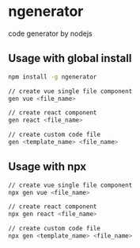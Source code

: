 # ngenerator

code generator by nodejs

## Usage with global install

```bash
npm install -g ngenerator

// create vue single file component
gen vue <file_name>

// create react component
gen react <file_name>

// create custom code file
gen <template_name> <file_name>
```

## Usage with npx

```bash
// create vue single file component
npx gen vue <file_name>

// create react component
npx gen react <file_name>

// create custom code file
npx gen <template_name> <file_name>
```
